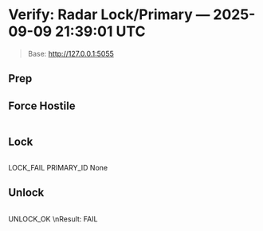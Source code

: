 # Verify: Radar Lock/Primary — 2025-09-09 21:39:01 UTC
> Base: http://127.0.0.1:5055

## Prep

## Force Hostile
```
```

## Lock
```
```
LOCK_FAIL
PRIMARY_ID None

## Unlock
```
```
UNLOCK_OK
\nResult: FAIL
